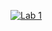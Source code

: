 [![Lab 1](https://github.com/8BitRobot/DAV-autograder/actions/workflows/main.yml/badge.svg)](https://github.com/8BitRobot/DAV-autograder/actions/workflows/main.yml)

